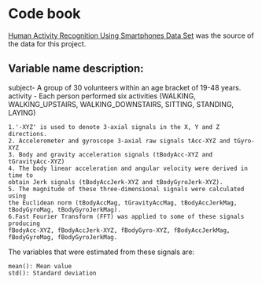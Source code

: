# Code book  

[Human Activity Recognition Using Smartphones Data Set](http://archive.ics.uci.edu/ml/datasets/Human+Activity+Recognition+Using+Smartphones) was the source of the data for this project.



## Variable name description:

subject- A group of 30 volunteers within an age bracket of 19-48 years.  
activity - Each person performed six activities 
(WALKING, WALKING_UPSTAIRS, WALKING_DOWNSTAIRS, SITTING, STANDING, LAYING)



    1.'-XYZ' is used to denote 3-axial signals in the X, Y and Z directions.
    2. Accelerometer and gyroscope 3-axial raw signals tAcc-XYZ and tGyro-XYZ
    3. Body and gravity acceleration signals (tBodyAcc-XYZ and tGravityAcc-XYZ) 
    4. The body linear acceleration and angular velocity were derived in time to 
    obtain Jerk signals (tBodyAccJerk-XYZ and tBodyGyroJerk-XYZ). 
    5. The magnitude of these three-dimensional signals were calculated using 
    the Euclidean norm (tBodyAccMag, tGravityAccMag, tBodyAccJerkMag, tBodyGyroMag, tBodyGyroJerkMag). 
    6.Fast Fourier Transform (FFT) was applied to some of these signals producing 
    fBodyAcc-XYZ, fBodyAccJerk-XYZ, fBodyGyro-XYZ, fBodyAccJerkMag, fBodyGyroMag, fBodyGyroJerkMag. 

The variables that were estimated from these signals are: 
    
    mean(): Mean value
    std(): Standard deviation






